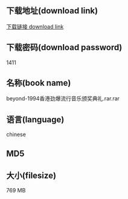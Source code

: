 ## 下载地址(download link)
[下载链接 download link](https://voluble-croquembouche-d321dc.netlify.app/?s=beyond-1994%E9%A6%99%E6%B8%AF%E5%8A%B2%E7%88%86%E6%B5%81%E8%A1%8C%E9%9F%B3%E4%B9%90%E9%A2%81%E5%A5%96%E5%85%B8%E7%A4%BC.rar)

## 下载密码(download password)
1411

## 名称(book name)
beyond-1994香港劲爆流行音乐颁奖典礼.rar.rar

## 语言(language)
chinese

## MD5


## 大小(filesize)
769 MB
